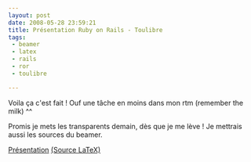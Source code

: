 ```yaml
---
layout: post
date: 2008-05-28 23:59:21
title: Présentation Ruby on Rails - Toulibre
tags:
 - beamer
 - latex
 - rails
 - ror
 - toulibre

---
```


Voila ça c'est fait ! Ouf une tâche en moins dans mon rtm (remember the milk) ^^

Promis je mets les transparents demain, dès que je me lève ! Je mettrais aussi les sources du beamer.

[Présentation](http://static.zenithar.org/wp-content/uploads/railsconf.pdf) [(Source LaTeX)](http://static.zenithar.org/wp-content/uploads/railsconftar.bz2)

